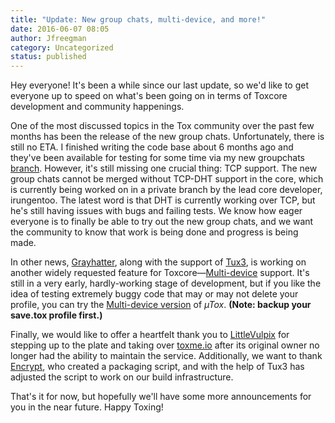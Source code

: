 ```yaml
---
title: "Update: New group chats, multi-device, and more!"
date: 2016-06-07 08:05
author: Jfreegman
category: Uncategorized
status: published
---
```


Hey everyone! It's been a while since our last update, so we'd like to
get everyone up to speed on what's been going on in terms of Toxcore
development and community happenings.

One of the most discussed topics in the Tox community over the past few
months has been the release of the new group chats. Unfortunately, there
is still no ETA. I finished writing the code base about 6 months ago and
they've been available for testing for some time via my new groupchats
[branch](https://github.com/JFreegman/toxcore). However, it's still
missing one crucial thing: TCP support.  The new group chats cannot be
merged without TCP-DHT support in the core, which is currently being
worked on in a private branch by the lead core developer, irungentoo.
The latest word is that DHT is currently working over TCP, but he's
still having issues with bugs and failing tests. We know how eager
everyone is to finally be able to try out the new group chats, and we
want the community to know that work is being done and progress is being
made.

In other news, [Grayhatter](https://github.com/grayhatter), along with
the support of [Tux3](https://github.com/tux3), is working on another
widely requested feature for
Toxcore—[Multi-device](https://github.com/GrayHatter/toxcore/tree/multi-device) support. It's
still in a very early, hardly-working stage of development, but if you
like the idea of testing extremely buggy code that may or may not delete
your profile, you can try the [Multi-device
version](https://github.com/GrayHatter/uTox/tree/multidevice) of *µTox*.
**(Note: backup your save.tox profile first.)**

Finally, we would like to offer a heartfelt thank you to
[LittleVulpix](https://github.com/littlevulpix) for stepping up to the
plate and taking over [toxme.io](https://toxme.io) after its original
owner no longer had the ability to maintain the service. Additionally,
we want to thank [Encrypt](https://github.com/Encrypt), who created a
packaging script, and with the help of Tux3 has adjusted the script to
work on our build infrastructure.

That's it for now, but hopefully we'll have some more announcements for
you in the near future. Happy Toxing!
